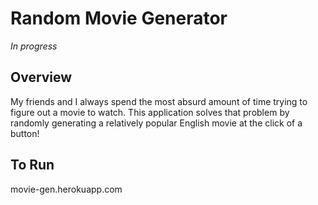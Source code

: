 # Random Movie Generator
*In progress*

## Overview ##
My friends and I always spend the most absurd amount of time trying to figure out a movie to watch. This application solves that problem by randomly generating a relatively popular English movie at the click of a button!

## To Run ##
movie-gen.herokuapp.com
